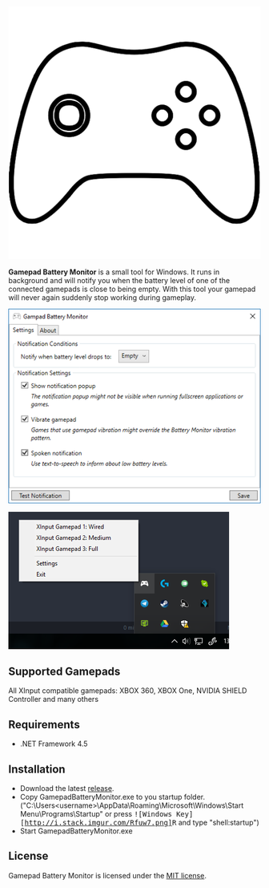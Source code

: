 ![App Icon](/doc/img/AppIcon.png?raw=true)

**Gamepad Battery Monitor** is a small tool for Windows. It runs in background and will notify you when the battery level of one of the connected gamepads is close to being empty. With this tool your gamepad will never again suddenly stop working during gameplay.

![Settings](/doc/img/Settings.png?raw=true)

![Tray Icon](/doc/img/ContextMenu.png?raw=true)

## Supported Gamepads
All XInput compatible gamepads: XBOX 360, XBOX One, NVIDIA SHIELD Controller and many others

## Requirements
* .NET Framework 4.5

## Installation
* Download the latest [release](https://github.com/fruel/GamepadBatteryMonitor/releases).
* Copy GamepadBatteryMonitor.exe to you startup folder. ("C:\Users\<username>\AppData\Roaming\Microsoft\Windows\Start Menu\Programs\Startup" or press <kbd>![Windows Key][http://i.stack.imgur.com/Rfuw7.png]</kbd><kbd>R</kbd> and type "shell:startup")
* Start GamepadBatteryMonitor.exe

## License
Gamepad Battery Monitor is licensed under the [MIT license](https://github.com/fruel/GamepadBatteryMonitor/releases).